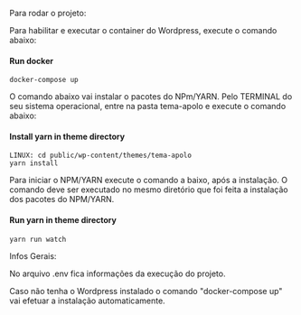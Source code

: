 Para rodar o projeto:

Para habilitar e executar o container do Wordpress, execute o comando abaixo:
#### Run docker
```
docker-compose up
```
O comando abaixo vai instalar o pacotes do NPm/YARN.
Pelo TERMINAL do seu sistema operacional, entre na pasta tema-apolo e execute o comando abaixo:
#### Install yarn in theme directory
```
LINUX: cd public/wp-content/themes/tema-apolo
yarn install
```
Para iniciar o NPM/YARN execute o comando a baixo, após a instalação.
O comando deve ser executado no mesmo diretório que foi feita a instalação dos pacotes do NPM/YARN.
#### Run yarn in theme directory
```
yarn run watch
```
Infos Gerais:

No arquivo .env fica informações da execução do projeto. 

Caso não tenha o Wordpress instalado o comando "docker-compose up" vai efetuar a instalação automaticamente.



